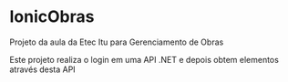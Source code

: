 # IonicObras
Projeto da aula da Etec Itu para Gerenciamento de Obras

Este projeto realiza o login em uma API .NET e depois obtem elementos através desta API

